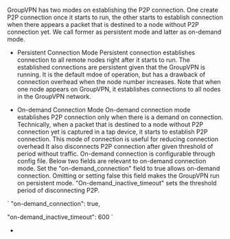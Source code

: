 GroupVPN has two modes on establishing the P2P connection. One create P2P connection once it starts to run, the other starts to establish connection when there appears a packet that is destined to a node without P2P connection yet. We call former as persistent mode and latter as on-demand mode. 

- Persistent Connection Mode
 Persistent connection establishes connection to all remote nodes right after it starts to run. The established connections are persistent given that the GroupVPN is running. It is the default mdoe of operation, but has a drawback of connection overhead when the node number increases. Note that when one node appears on GroupVPN, it establishes connections to all nodes in the GroupVPN network. 

- On-demand Connection Mode
 On-demand connection mode establishes P2P connection only when there is a demand on connection. Technically, when a packet that is destined to a node without P2P connection yet is captured in a tap device, it starts to establish P2P connection. This mode of connection is useful for reducing connection overhead 
 It also disconnects P2P connection after given threshold of period without traffic. 
 On-demand connection is configurable through config file. Below two fields are relevant to on-demand connection mode. Set the "on-demand_connection" field to true allows on-demand connection. Omitting or setting false this field makes the GroupVPN run on persistent mode. "On-demand_inactive_timeout" sets the threshold period of disconnecting P2P. 

`
"on-demand_connection": true,

"on-demand_inactive_timeout": 600
`



- 